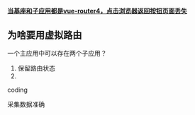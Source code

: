

#### [当基座和子应用都是vue-router4，点击浏览器返回按钮页面丢失](https://micro-zoe.github.io/micro-app/docs.html#/zh-cn/framework/vue?id=_2%e3%80%81%e5%bd%93%e5%9f%ba%e5%ba%a7%e5%92%8c%e5%ad%90%e5%ba%94%e7%94%a8%e9%83%bd%e6%98%afvue-router4%ef%bc%8c%e7%82%b9%e5%87%bb%e6%b5%8f%e8%a7%88%e5%99%a8%e8%bf%94%e5%9b%9e%e6%8c%89%e9%92%ae%e9%a1%b5%e9%9d%a2%e4%b8%a2%e5%a4%b1)



## 为啥要用虚拟路由

一个主应用中可以存在两个子应用？


1. 保留路由状态
2. 



coding 

采集数据准确









